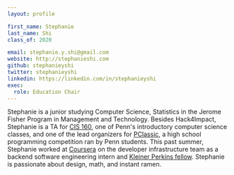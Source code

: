 ```yaml
---
layout: profile

first_name: Stephanie
last_name: Shi
class_of: 2020

email: stephanie.y.shi@gmail.com
website: http://stephanieshi.com
github: stephanieyshi
twitter: stephanieyshi
linkedin: https://linkedin.com/in/stephanieyshi
exec:
  role: Education Chair
---
```


Stephanie is a junior studying Computer Science, Statistics in the Jerome Fisher Program in Management and Technology.
Besides Hack4Impact, Stephanie is a TA for [CIS 160](http://www.cis160.com), one of Penn's introductory computer science
classes, and one of the lead organizers for [PClassic](http://pclassic.org/), a high school programming competition ran by Penn students.
This past summer, Stephanie worked at [Coursera](https://www.coursera.org/) on the developer infrastructure team as
a backend software engineering intern and [Kleiner Perkins fellow](http://fellows.kleinerperkins.com/). Stephanie is passionate about design, math, and instant ramen.
